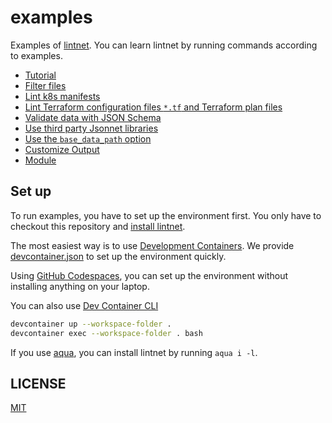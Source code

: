 # examples

Examples of [lintnet](https://lintnet.github.io/).
You can learn lintnet by running commands according to examples.

- [Tutorial](tutorial)
- [Filter files](filter-files)
- [Lint k8s manifests](k8s)
- [Lint Terraform configuration files `*.tf` and Terraform plan files](terraform)
- [Validate data with JSON Schema](json-schema-validation)
- [Use third party Jsonnet libraries](jsonnet-library/xtd)
- [Use the `base_data_path` option](base_data_path)
- [Customize Output](customize-output)
- [Module](use-module-2)

## Set up

To run examples, you have to set up the environment first.
You only have to checkout this repository and [install lintnet](https://lintnet.github.io/docs/install/).

The most easiest way is to use [Development Containers](https://containers.dev/).
We provide [devcontainer.json](https://github.com/lintnet/examples/blob/main/.devcontainer/devcontainer.json) to set up the environment quickly.

Using [GitHub Codespaces](https://docs.github.com/en/codespaces/overview), you can set up the environment without installing anything on your laptop.

You can also use [Dev Container CLI](https://github.com/devcontainers/cli)

```sh
devcontainer up --workspace-folder .
devcontainer exec --workspace-folder . bash
```

If you use [aqua](https://aquaproj.github.io/), you can install lintnet by running `aqua i -l`.

## LICENSE

[MIT](LICENSE)
